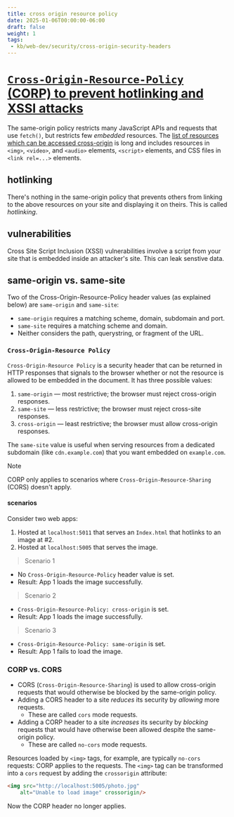 ```yaml
---
title: cross origin resource policy
date: 2025-01-06T00:00:00-06:00
draft: false
weight: 1
tags:
 - kb/web-dev/security/cross-origin-security-headers
---
```


# [`Cross-Origin-Resource-Policy` (CORP) to prevent hotlinking and XSSI attacks](https://andrewlock.net/understanding-security-headers-part-1-cross-origin-opener-policy-preventing-attacks-from-popups/)
The same-origin policy restricts many JavaScript APIs and requests that use `fetch()`, but restricts few *embedded* resources. The [list of resources
which can be accessed cross-origin](https://developer.mozilla.org/en-US/docs/Web/Security/Same-origin_policy#cross-origin_network_access) is 
long and includes resources in `<img>`, `<video>`, and `<audio>` elements, `<script>` elements, and CSS files in `<link rel=...>` elements. 

## hotlinking
There's nothing in the same-origin policy that prevents others from linking to the above resources on your site and displaying it on theirs.
This is called *hotlinking*. 

## vulnerabilities
Cross Site Script Inclusion (XSSI) vulnerabilities involve a script from your site that is embedded inside an attacker's site. This can leak
senstive data.

## same-origin vs. same-site
Two of the Cross-Origin-Resource-Policy header values (as explained below) are `same-origin` and `same-site`:
- `same-origin` requires a matching scheme, domain, subdomain and port.
- `same-site` requires a matching scheme and domain.
- Neither considers the path, querystring, or fragment of the URL.

### `Cross-Origin-Resource Policy`
`Cross-Origin-Resource Policy` is a security header that can be returned in HTTP responses that signals to the browser whether or not the
resource is allowed to be embedded in the document. It has three possible values:
1. `same-origin` — most restrictive; the browser must reject cross-origin responses.
2. `same-site` — less restrictive; the browser must reject cross-site responses.
3. `cross-origin` — least restrictive; the browser must allow cross-origin responses.

The `same-site` value is useful when serving resources from a dedicated subdomain (like `cdn.example.com`) that you want embedded on `example.com`.

> [!NOTE]  
> CORP only applies to scenarios where `Cross-Origin-Resource-Sharing` (CORS) doesn't apply.  

#### scenarios
Consider two web apps:
1. Hosted at `localhost:5011` that serves an `Index.html` that hotlinks to an image at #2.
2. Hosted at `localhost:5005` that serves the image. 

> Scenario 1
- No `Cross-Origin-Resource-Policy` header value is set.
- Result: App 1 loads the image successfully.

> Scenario 2
- `Cross-Origin-Resource-Policy: cross-origin` is set.
- Result: App 1 loads the image successfully.

> Scenario 3
- `Cross-Origin-Resource-Policy: same-origin` is set.
- Result: App 1 fails to load the image.

### CORP vs. CORS
- CORS (`Cross-Origin-Resource-Sharing`) is used to allow cross-origin requests that would otherwise be blocked by the same-origin policy. 
- Adding a CORS header to a site *reduces* its security by *allowing* more requests.
	- These are called `cors` mode requests.
- Adding a CORP header to a site *increases* its security by *blocking* requests that would have otherwise been allowed despite the same-origin policy.
	- These are called `no-cors` mode requests.

Resources loaded by `<img>` tags, for example, are typically `no-cors` requests: CORP applies to the requests.  The `<img>` tag can be transformed
into a `cors` request by adding the `crossorigin` attribute:
```html
<img src="http://localhost:5005/photo.jpg"
    alt="Unable to load image" crossorigin/>
```
Now the CORP header no longer applies.
